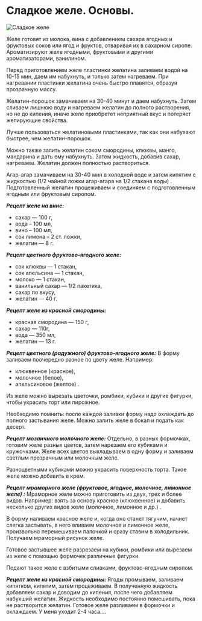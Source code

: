 # Сладкое желе. Основы.
![Сладкое желе](/images/Kulinar/Desert/sugar_zhele.jpg 'Сладкое желе')

Желе готовят из молока, вина с добавлением сахара ягодных и фруктовых соков или ягод и фруктов, отваривая их в сахарном сиропе. Ароматизируют желе ягодными, фруктовыми и другими ароматизаторами, ванилином.

Перед приготовлением желе пластинки желатина заливаем водой на 10-15 мин, даем им набухнуть, и только затем нагреваем. При нагревании пластинки желатина очень быстро плавятся, образуя прозрачную массу.

Желатин-порошок замачиваем на 30-40 минут и даем набухнуть. Затем сливаем лишнюю воду и нагреваем желатин до полного растворения, но не до кипения, иначе желе приобретет неприятный вкус и потеряет желирующие свойства.

Лучше пользоваться желатиновыми пластинками, так как они набухают быстрее, чем желатин-порошок.

Можно также залить желатин соком смородины, клюквы, манго, мандарина и дать ему набухнуть. Затем жидкость, добавив сахар, нагреваем. Желатин должен полностью раствориться.

Агар-агар замачиваем на 30-40 мин в холодной воде и затем кипятим с жидкостью (1/2 чайной ложки агар-агара на 1/2 стакана воды) . Подготовленный желатин процеживаем и соединяем с подготовленным ягодным или фруктовым сиропом.

***Рецепт желе на вине:***
- сахар — 100 г,
- вода – 100 мл,
- вино – 100 мл,
- сок лимона – 2 ст. ложки,
- желатин — 8 г.

***Рецепт цветного фруктово-ягодного желе:***
- сок клюквы — 1 стакан,
- сок апельсина — 1 стакан,
- молоко — 1 стакан,
- ванильный сахар — 1/2 пакетика,
- сахар по вкусу,
- желатин — 40 г.

***Рецепт желе из красной смородины:***
- красная смородина — 150 г,
- сахар — 110г,
- вода — 350 мл,
- желатин — 13 г.

***Рецепт цветного (радужного) фруктово-ягодного желе:***
В форму заливаем поочередно разное по цвету желе.
Например:
- клюквенное (красное),
- молочное (белое),
- апельсиновое (желтое) .

Из желе можно вырезать цветочки, ромбики, кубики и другие фигурки, чтобы украсить торт или пирожное.

Необходимо помнить: после каждой заливки форму надо охлаждать до полного застывания желе. Можно залить желе в бокал и подать как десерт.

***Рецепт мозаичного молочного желе:***
Отдельно, в разных формочках, готовим желе разных цветов, затем нарезаем его кубиками и кружочками. Желе всех цветов выкладываем в одну форму и заливаем светлым прозрачным или молочным желе.

Разноцветными кубиками можно украсить поверхность торта. Такое желе можно добавить в крем.

***Рецепт мраморного желе (фруктовое, ягодное, молочное, лимонное желе) :***
Мраморное желе можно приготовить из двух, трех и более видов.
Например: взять за основу красное (клюквенное) и добавить несколько других видов желе (молочное, лимонное и др.) .

В форму наливаем красное желе и, когда оно станет тягучим, начнет слегка застывать, в него вливаем молочное и лимонное желе, произвольно перемешиваем палочкой и сразу ставим в холодильник. Получаем мраморный рисунок желе.

Готовое застывшее желе разрезаем на кубики, ромбики или вырезаем из желе с помощью формочек различные фигурки.

Подают такое желе с взбитыми сливками, фруктово-ягодным сиропом.

***Рецепт желе из красной смородины:***
Ягоды промываем, заливаем кипятком, кипятим, затем процеживаем. В полученную жидкость добавляем сахар и доводим до кипения, после чего добавляем набухший желатин. Жидкость необходимо постоянно помешивать, пока не растворится желатин. Готовое желе разливаем в формочки и охлаждаем.
У меня уходит 2-4 часа....
